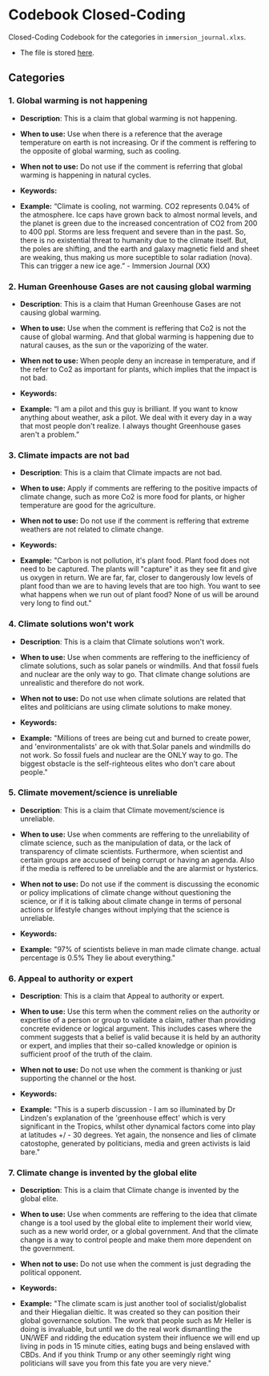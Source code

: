 # Codebook Closed-Coding

Closed-Coding Codebook for the categories in `immersion_journal.xlxs`. 

- The file is stored [here](#immersion-channel).

## Categories

### 1. Global warming is not happening
- **Description**: This is a claim that global warming is not happening.

- **When to use:** Use when there is a reference that the average temperature on earth is not increasing. Or if the comment is reffering to the opposite of global warming, such as cooling.

- **When not to use:**  Do not use if the comment is referring that global warming is happening in natural cycles.

- **Keywords:**

- **Example:**  “Climate is cooling, not warming. CO2 represents 0.04\% of the atmosphere. Ice caps have grown back to almost normal levels, and the planet is green due to the increased concentration of CO2 from 200 to 400 ppl. Storms are less frequent and severe than in the past. So, there is no existential threat to humanity due to the climate itself. But, the poles are shifting, and the earth and galaxy magnetic field and sheet are weaking, thus making us more suceptible to solar radiation (nova). This can trigger a new ice age.” - Immersion Journal (XX)


### 2. Human Greenhouse Gases are not causing global warming
- **Description**: This is a claim that Human Greenhouse Gases are not causing global warming.

- **When to use:** Use when the comment is reffering that Co2 is not the cause of global warming. And that global warming is happening due to natural causes, as the sun or the vaporizing of the water.

- **When not to use:** When people deny an increase in temperature, and if the refer to Co2 as important for plants, which implies that the impact is not bad.

- **Keywords:**

- **Example:** “I am a pilot and this guy is brilliant. If you want to know anything about weather,  ask a pilot. We deal with it every day in a way that most people don't realize. I always thought Greenhouse gases aren't a problem.”


### 3. Climate impacts are not bad
- **Description**: This is a claim that Climate impacts are not bad.

- **When to use:** Apply if comments are reffering to the positive impacts of climate change, such as more Co2 is more food for plants, or higher temperature are good for the agriculture.

- **When not to use:** Do not use if the comment is reffering that extreme weathers are not related to climate change.

- **Keywords:**

- **Example:** "Carbon is not pollution, it's plant food. Plant food does not need to be captured. The plants will "capture" it as they see fit and give us oxygen in return. We are far, far, closer to dangerously low levels of plant food than we are to having levels that are too high. You want to see what happens when we run out of plant food? None of us will be around very long to find out."

### 4. Climate solutions won't work
- **Description**: This is a claim that Climate solutions won't work.

- **When to use:** Use when comments are reffering to the inefficiency of climate solutions, such as solar panels or windmills. And that fossil fuels and nuclear are the only way to go. That climate change solutions are unrealistic and therefore do not work.

- **When not to use:** Do not use when climate solutions are related that elites and politicians are using climate solutions to make money.

- **Keywords:**

- **Example:** "Millions of trees are being cut and burned to create power, and 'environmentalists' are ok with that.Solar panels and windmills do not work. So fossil fuels and nuclear are the ONLY way to go. The biggest obstacle is the self-righteous elites who don't care about people."

### 5. Climate movement/science is unreliable
- **Description**: This is a claim that Climate movement/science is unreliable.

- **When to use:** Use when comments are reffering to the unreliability of climate science, such as the manipulation of data, or the lack of transparency of climate scientists. Furthermore, when scientist and certain groups are accused of being corrupt or having an agenda. Also if the media is reffered to be unreliable and the are alarmist or hysterics.

- **When not to use:** Do not use if the comment is discussing the economic or policy implications of climate change without questioning the science, or if it is talking about climate change in terms of personal actions or lifestyle changes without implying that the science is unreliable.

- **Keywords:**

- **Example:** "97% of scientists believe in man made climate change. actual percentage is 0.5% They lie about everything."

### 6. Appeal to authority or expert
- **Description**: This is a claim that Appeal to authority or expert.

- **When to use:** Use this term when the comment relies on the authority or expertise of a person or group to validate a claim, rather than providing concrete evidence or logical argument. This includes cases where the comment suggests that a belief is valid because it is held by an authority or expert, and implies that their so-called knowledge or opinion is sufficient proof of the truth of the claim.

- **When not to use:** Do not use when the comment is thanking or just supporting the channel or the host.

- **Keywords:**

- **Example:** "This is a superb discussion - I am so illuminated by Dr Lindzen's explanation of the 'greenhouse effect' which is very significant in the Tropics, whilst other dynamical factors come into play at latitudes +/ - 30 degrees. Yet again, the nonsence and lies of climate catostophe, generated by politicians, media and green activists is laid bare."

### 7. Climate change is invented by the global elite
- **Description**: This is a claim that Climate change is invented by the global elite.

- **When to use:** Use when comments are reffering to the idea that climate change is a tool used by the global elite to implement their world view, such as a new world order, or a global government. And that the climate change is a way to control people and make them more dependent on the government.

- **When not to use:** Do not use when the comment is just degrading the political opponent.

- **Keywords:**

- **Example:** "The climate scam is just another tool of socialist/globalist and their Hiegalian dieltic. It was created so they can position their global governance solution. The work that people such as Mr Heller is doing is invaluable, but until we do the real work dismantling the UN/WEF and ridding the education system their influence we will end up living in pods in 15 minute cities, eating bugs and being enslaved with CBDs. And if you think Trump or any other seemingly right wing politicians will save you from this fate you are very nieve."
